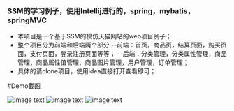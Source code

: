 ### SSM的学习例子，使用Intellij进行的，spring，mybatis，springMVC
- 本项目是一个基于SSM的模仿天猫网站的web项目例子；
- 整个项目分为前端和后端两个部分
--前端：首页，商品页，结算页面，购买页面，支付页面，登录注册页面等等；
--后端：分类管理，分类属性管理，商品管理，商品属性值管理，商品图片管理，用户管理，订单管理；
- 具体的请clone项目，使用idea直接打开查看即可；

#Demo截图

![image text](https://raw.githubusercontent.com/WarframePrimer/mytmall/master/img-folder/index.jpg)
![image text](https://raw.githubusercontent.com/WarframePrimer/mytmall/master/img-folder/admin.jpg)
![image text](https://raw.githubusercontent.com/WarframePrimer/mytmall/master/img-folder/product.jpg)



